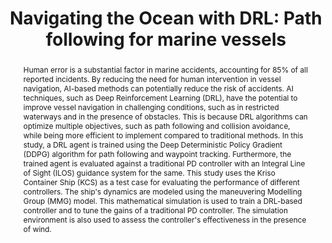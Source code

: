 ---
layout: publication
sitemap: false
title: "Navigating the Ocean with DRL: Path following for marine vessels"
authors: Jose, J., & Alam, M. S., Somayajula, A.S.
pdf: joel2023navig
image: joel2023navig.jpg
display: Proceedings of the Sixth International Conference in Ocean Engineering (ICOE2023)
year: 2023
doi: 10.48550/arXiv.2310.14932
# code: https://github.com/Shaadalam9/rl-learning-traditional
abstract: "Human error is a substantial factor in marine accidents, accounting for 85% of all reported incidents. By reducing the need for human intervention in vessel navigation, AI-based methods can potentially reduce the risk of accidents. AI techniques, such as Deep Reinforcement Learning (DRL), have the potential to improve vessel navigation in challenging conditions, such as in restricted waterways and in the presence of obstacles. This is because DRL algorithms can optimize multiple objectives, such as path following and collision avoidance, while being more efficient to implement compared to traditional methods. In this study, a DRL agent is trained using the Deep Deterministic Policy Gradient (DDPG) algorithm for path following and waypoint tracking. Furthermore, the trained agent is evaluated against a traditional PD controller with an Integral Line of Sight (ILOS) guidance system for the same. This study uses the Kriso Container Ship (KCS) as a test case for evaluating the performance of different controllers. The ship's dynamics are modeled using the maneuvering Modelling Group (MMG) model. This mathematical simulation is used to train a DRL-based controller and to tune the gains of a traditional PD controller. The simulation environment is also used to assess the controller's effectiveness in the presence of wind."
---